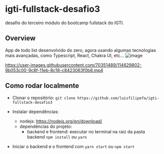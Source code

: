 # igti-fullstack-desafio3
desafio do terceiro módulo do bootcamp fullstack do IGTI.

## Overview
App de todo list desenvolvido do zero, agora usando algumas tecnologias mais avançadas, como Typescript, React, Chakra UI, etc...
![image](https://user-images.githubusercontent.com/70351489/114629716-7741f600-9c8f-11eb-8275-82dfefabc7a4.png)

https://user-images.githubusercontent.com/70351489/114629802-9b053c00-9c8f-11eb-8c18-c8423063f0b8.mp4

## Como rodar localmente
- Clonar o repositório:
`
git clone https://github.com/luisfilipefa/igti-fullstack-desafio3
`

- Instalar dependências:
  - nodejs: https://nodejs.org/en/download/
  - dependências do projeto:
    - backend e frontend: executar no terminal na raiz da pasta backend `npm install` ou `yarn`

- Iniciar o backend e o frontend com `yarn start` ou `npm start`





